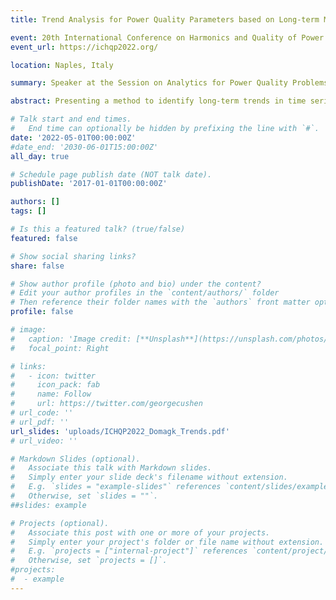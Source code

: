 ```yaml
---
title: Trend Analysis for Power Quality Parameters based on Long-term Measurement Campaigns

event: 20th International Conference on Harmonics and Quality of Power (ICHQP)
event_url: https://ichqp2022.org/

location: Naples, Italy

summary: Speaker at the Session on Analytics for Power Quality Problems at ICHQP

abstract: Presenting a method to identify long-term trends in time series of continuous Power Quality parameters, which can support network operators with the early detection of fundamental changes in Power Quality levels.

# Talk start and end times.
#   End time can optionally be hidden by prefixing the line with `#`.
date: '2022-05-01T00:00:00Z'
#date_end: '2030-06-01T15:00:00Z'
all_day: true

# Schedule page publish date (NOT talk date).
publishDate: '2017-01-01T00:00:00Z'

authors: []
tags: []

# Is this a featured talk? (true/false)
featured: false

# Show social sharing links?
share: false

# Show author profile (photo and bio) under the content?
# Edit your author profiles in the `content/authors/` folder
# Then reference their folder names with the `authors` front matter option above
profile: false

# image:
#   caption: 'Image credit: [**Unsplash**](https://unsplash.com/photos/bzdhc5b3Bxs)'
#   focal_point: Right

# links:
#   - icon: twitter
#     icon_pack: fab
#     name: Follow
#     url: https://twitter.com/georgecushen
# url_code: ''
# url_pdf: ''
url_slides: 'uploads/ICHQP2022_Domagk_Trends.pdf'
# url_video: ''

# Markdown Slides (optional).
#   Associate this talk with Markdown slides.
#   Simply enter your slide deck's filename without extension.
#   E.g. `slides = "example-slides"` references `content/slides/example-slides.md`.
#   Otherwise, set `slides = ""`.
##slides: example

# Projects (optional).
#   Associate this post with one or more of your projects.
#   Simply enter your project's folder or file name without extension.
#   E.g. `projects = ["internal-project"]` references `content/project/deep-learning/index.md`.
#   Otherwise, set `projects = []`.
#projects:
#  - example
---
```


<!-- {{% callout note %}} -->
<!-- Click on the **Slides** button above to view the built-in slides feature. -->
<!-- {{% /callout %}} -->

<!-- Slides can be added in a few ways: -->

<!-- - **Create** slides using Wowchemy's [_Slides_](https://wowchemy.com/docs/managing-content/#create-slides) feature and link using `slides` parameter in the front matter of the talk file -->
<!-- - **Upload** an existing slide deck to `static/` and link using `url_slides` parameter in the front matter of the talk file -->
<!-- - **Embed** your slides (e.g. Google Slides) or presentation video on this page using [shortcodes](https://wowchemy.com/docs/writing-markdown-latex/). -->

<!-- Further event details, including [page elements](https://wowchemy.com/docs/writing-markdown-latex/) such as image galleries, can be added to the body of this page. -->
